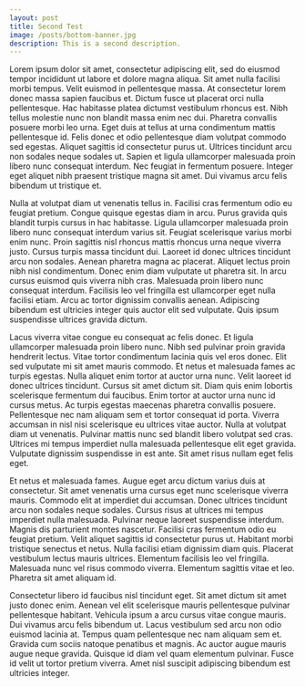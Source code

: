 ```yaml
---
layout: post
title: Second Test
image: /posts/bottom-banner.jpg
description: This is a second description.
---
```

Lorem ipsum dolor sit amet, consectetur adipiscing elit, sed do eiusmod tempor incididunt ut labore et dolore magna aliqua. Sit amet nulla facilisi morbi tempus. Velit euismod in pellentesque massa. At consectetur lorem donec massa sapien faucibus et. Dictum fusce ut placerat orci nulla pellentesque. Hac habitasse platea dictumst vestibulum rhoncus est. Nibh tellus molestie nunc non blandit massa enim nec dui. Pharetra convallis posuere morbi leo urna. Eget duis at tellus at urna condimentum mattis pellentesque id. Felis donec et odio pellentesque diam volutpat commodo sed egestas. Aliquet sagittis id consectetur purus ut. Ultrices tincidunt arcu non sodales neque sodales ut. Sapien et ligula ullamcorper malesuada proin libero nunc consequat interdum. Nec feugiat in fermentum posuere. Integer eget aliquet nibh praesent tristique magna sit amet. Dui vivamus arcu felis bibendum ut tristique et.



Nulla at volutpat diam ut venenatis tellus in. Facilisi cras fermentum odio eu feugiat pretium. Congue quisque egestas diam in arcu. Purus gravida quis blandit turpis cursus in hac habitasse. Ligula ullamcorper malesuada proin libero nunc consequat interdum varius sit. Feugiat scelerisque varius morbi enim nunc. Proin sagittis nisl rhoncus mattis rhoncus urna neque viverra justo. Cursus turpis massa tincidunt dui. Laoreet id donec ultrices tincidunt arcu non sodales. Aenean pharetra magna ac placerat. Aliquet lectus proin nibh nisl condimentum. Donec enim diam vulputate ut pharetra sit. In arcu cursus euismod quis viverra nibh cras. Malesuada proin libero nunc consequat interdum. Facilisis leo vel fringilla est ullamcorper eget nulla facilisi etiam. Arcu ac tortor dignissim convallis aenean. Adipiscing bibendum est ultricies integer quis auctor elit sed vulputate. Quis ipsum suspendisse ultrices gravida dictum.



Lacus viverra vitae congue eu consequat ac felis donec. Et ligula ullamcorper malesuada proin libero nunc. Nibh sed pulvinar proin gravida hendrerit lectus. Vitae tortor condimentum lacinia quis vel eros donec. Elit sed vulputate mi sit amet mauris commodo. Et netus et malesuada fames ac turpis egestas. Nulla aliquet enim tortor at auctor urna nunc. Velit laoreet id donec ultrices tincidunt. Cursus sit amet dictum sit. Diam quis enim lobortis scelerisque fermentum dui faucibus. Enim tortor at auctor urna nunc id cursus metus. Ac turpis egestas maecenas pharetra convallis posuere. Pellentesque nec nam aliquam sem et tortor consequat id porta. Viverra accumsan in nisl nisi scelerisque eu ultrices vitae auctor. Nulla at volutpat diam ut venenatis. Pulvinar mattis nunc sed blandit libero volutpat sed cras. Ultrices mi tempus imperdiet nulla malesuada pellentesque elit eget gravida. Vulputate dignissim suspendisse in est ante. Sit amet risus nullam eget felis eget.



Et netus et malesuada fames. Augue eget arcu dictum varius duis at consectetur. Sit amet venenatis urna cursus eget nunc scelerisque viverra mauris. Commodo elit at imperdiet dui accumsan. Donec ultrices tincidunt arcu non sodales neque sodales. Cursus risus at ultrices mi tempus imperdiet nulla malesuada. Pulvinar neque laoreet suspendisse interdum. Magnis dis parturient montes nascetur. Facilisi cras fermentum odio eu feugiat pretium. Velit aliquet sagittis id consectetur purus ut. Habitant morbi tristique senectus et netus. Nulla facilisi etiam dignissim diam quis. Placerat vestibulum lectus mauris ultrices. Elementum facilisis leo vel fringilla. Malesuada nunc vel risus commodo viverra. Elementum sagittis vitae et leo. Pharetra sit amet aliquam id.



Consectetur libero id faucibus nisl tincidunt eget. Sit amet dictum sit amet justo donec enim. Aenean vel elit scelerisque mauris pellentesque pulvinar pellentesque habitant. Vehicula ipsum a arcu cursus vitae congue mauris. Dui vivamus arcu felis bibendum ut. Lacus vestibulum sed arcu non odio euismod lacinia at. Tempus quam pellentesque nec nam aliquam sem et. Gravida cum sociis natoque penatibus et magnis. Ac auctor augue mauris augue neque gravida. Quisque id diam vel quam elementum pulvinar. Fusce id velit ut tortor pretium viverra. Amet nisl suscipit adipiscing bibendum est ultricies integer.
